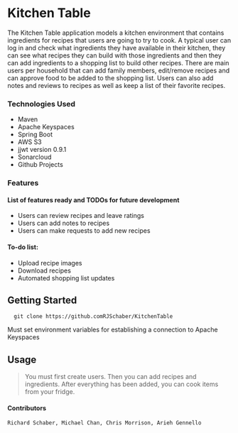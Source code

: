 # Kitchen Table #

The Kitchen Table application models a kitchen environment that contains ingredients for recipes that users are going to try to cook. A typical user can log in and check what ingredients they have available in their kitchen, they can see what recipes they can build with those ingredients and then they can add ingredients to a shopping list to build other recipes. There are main users per household that can add family members, edit/remove recipes and can approve food to be added to the shopping list. Users can also add notes and reviews to recipes as well as keep a list of their favorite recipes.

### Technologies Used ###

* Maven
* Apache Keyspaces
* Spring Boot
* AWS S3
* jjwt version 0.9.1
* Sonarcloud
* Github Projects

### Features ###

#### List of features ready and TODOs for future development ####

* Users can review recipes and leave ratings
* Users can add notes to recipes
* Users can make requests to add new recipes

#### To-do list: ####

* Upload recipe images
* Download recipes
* Automated shopping list updates

## Getting Started
   
      git clone https://github.comRJSchaber/KitchenTable
Must set environment variables for establishing a connection to Apache Keyspaces

## Usage

>You must first create users.  Then you can add recipes and ingredients.  After everything has been added, you can cook items from your fridge.

#### Contributors ####

    Richard Schaber, Michael Chan, Chris Morrison, Arieh Gennello
    
